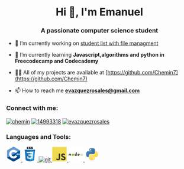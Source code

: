 <h1 align="center">Hi 👋, I'm Emanuel</h1>
<h3 align="center">A passionate computer science student</h3>

- 🔭 I’m currently working on [student list with file managment](https://github.com/Chemin7/Student-List-with-file-managment.git)

- 🌱 I’m currently learning **Javascript,algorithms and python in Freecodecamp and Codecademy**

- 👨‍💻 All of my projects are available at [https://github.com/Chemin7](https://github.com/Chemin7)

- 📫 How to reach me **evazquezrosales@gmail.com**

<h3 align="left">Connect with me:</h3>
<p align="left">
<a href="https://codepen.io/chemin" target="blank"><img align="center" src="https://raw.githubusercontent.com/rahuldkjain/github-profile-readme-generator/master/src/images/icons/Social/codepen.svg" alt="chemin" height="30" width="40" /></a>
<a href="https://stackoverflow.com/users/14993318" target="blank"><img align="center" src="https://raw.githubusercontent.com/rahuldkjain/github-profile-readme-generator/master/src/images/icons/Social/stack-overflow.svg" alt="14993318" height="30" width="40" /></a>
<a href="https://www.leetcode.com/evazquezrosales" target="blank"><img align="center" src="https://raw.githubusercontent.com/rahuldkjain/github-profile-readme-generator/master/src/images/icons/Social/leet-code.svg" alt="evazquezrosales" height="30" width="40" /></a>
</p>

<h3 align="left">Languages and Tools:</h3>
<p align="left"> <a href="https://www.w3schools.com/cpp/" target="_blank" rel="noreferrer"> <img src="https://raw.githubusercontent.com/devicons/devicon/master/icons/cplusplus/cplusplus-original.svg" alt="cplusplus" width="40" height="40"/> </a> <a href="https://www.w3schools.com/css/" target="_blank" rel="noreferrer"> <img src="https://raw.githubusercontent.com/devicons/devicon/master/icons/css3/css3-original-wordmark.svg" alt="css3" width="40" height="40"/> </a> <a href="https://git-scm.com/" target="_blank" rel="noreferrer"> <img src="https://www.vectorlogo.zone/logos/git-scm/git-scm-icon.svg" alt="git" width="40" height="40"/> </a> <a href="https://developer.mozilla.org/en-US/docs/Web/JavaScript" target="_blank" rel="noreferrer"> <img src="https://raw.githubusercontent.com/devicons/devicon/master/icons/javascript/javascript-original.svg" alt="javascript" width="40" height="40"/> </a> <a href="https://nodejs.org" target="_blank" rel="noreferrer"> <img src="https://raw.githubusercontent.com/devicons/devicon/master/icons/nodejs/nodejs-original-wordmark.svg" alt="nodejs" width="40" height="40"/> </a> <a href="https://www.python.org" target="_blank" rel="noreferrer"> <img src="https://raw.githubusercontent.com/devicons/devicon/master/icons/python/python-original.svg" alt="python" width="40" height="40"/> </a> </p>
